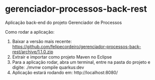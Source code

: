 # gerenciador-processos-back-rest
Aplicação back-end do projeto Gerenciador de Processos

Como rodar a aplicação:

1. Baixar a versão mais recente: https://github.com/felipecordeiro/gerenciador-processos-back-rest/archive/1.1.0.zip
2. Extrair e importar como projeto Maven no Eclipse
3. Para a aplicação rodar, abra um terminal, entre na pasta do projeto e digite: ./mvnw compile quarkus:dev
4. Aplicação estará rodando em: http://localhost:8080/
